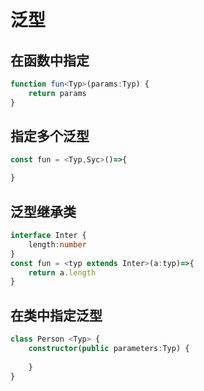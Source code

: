 # 泛型
## 在函数中指定
~~~ts
function fun<Typ>(params:Typ) {
    return params
}
~~~
## 指定多个泛型
~~~ts
const fun = <Typ,Syc>()=>{

}
~~~
## 泛型继承类
~~~ts
interface Inter {
    length:number
}
const fun = <typ extends Inter>(a:typ)=>{
    return a.length
}
~~~
## 在类中指定泛型
~~~ts
class Person <Typ> {
    constructor(public parameters:Typ) {
        
    }
}
~~~